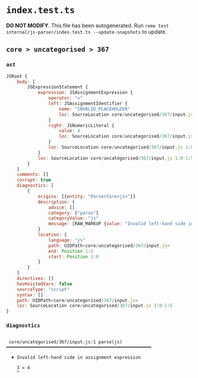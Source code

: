 # `index.test.ts`

**DO NOT MODIFY**. This file has been autogenerated. Run `rome test internal/js-parser/index.test.ts --update-snapshots` to update.

## `core > uncategorised > 367`

### `ast`

```javascript
JSRoot {
	body: [
		JSExpressionStatement {
			expression: JSAssignmentExpression {
				operator: "="
				left: JSAssignmentIdentifier {
					name: "INVALID_PLACEHOLDER"
					loc: SourceLocation core/uncategorised/367/input.js 1:2-1:1
				}
				right: JSNumericLiteral {
					value: 4
					loc: SourceLocation core/uncategorised/367/input.js 1:4-1:5
				}
				loc: SourceLocation core/uncategorised/367/input.js 1:0-1:5
			}
			loc: SourceLocation core/uncategorised/367/input.js 1:0-1:5
		}
	]
	comments: []
	corrupt: true
	diagnostics: [
		{
			origins: [{entity: "ParserCore<js>"}]
			description: {
				advice: []
				category: ["parse"]
				categoryValue: "js"
				message: [RAW_MARKUP {value: "Invalid left-hand side in "}, "assignment expression"]
			}
			location: {
				language: "js"
				path: UIDPath<core/uncategorised/367/input.js>
				end: Position 1:1
				start: Position 1:0
			}
		}
	]
	directives: []
	hasHoistedVars: false
	sourceType: "script"
	syntax: []
	path: UIDPath<core/uncategorised/367/input.js>
	loc: SourceLocation core/uncategorised/367/input.js 1:0-1:5
}
```

### `diagnostics`

```

 core/uncategorised/367/input.js:1 parse(js) ━━━━━━━━━━━━━━━━━━━━━━━━━━━━━━━━━━━━━━━━━━━━━━━━━━━━━━━

  ✖ Invalid left-hand side in assignment expression

    3 = 4
    ^


```
